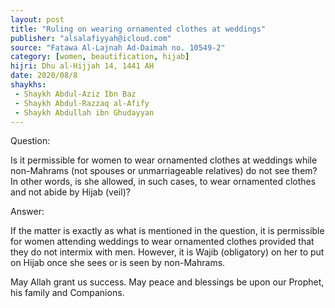 ```yaml
---
layout: post
title: "Ruling on wearing ornamented clothes at weddings"
publisher: "alsalafiyyah@icloud.com"
source: "Fatawa Al-Lajnah Ad-Daimah no. 10549-2"
category: [women, beautification, hijab]
hijri: Dhu al-Hijjah 14, 1441 AH
date: 2020/08/8
shaykhs: 
 - Shaykh Abdul-Aziz Ibn Baz
 - Shaykh Abdul-Razzaq al-Afify
 - Shaykh Abdullah ibn Ghudayyan
---
```


Question: 

Is it permissible for women to wear ornamented clothes at weddings while non-Mahrams (not spouses or unmarriageable relatives) do not see them? In other words, is she allowed, in such cases, to wear ornamented clothes and not abide by Hijab (veil)?

Answer: 

If the matter is exactly as what is mentioned in the question, it is permissible for women attending weddings to wear ornamented clothes provided that they do not intermix with men. However, it is Wajib (obligatory) on her to put on Hijab once she sees or is seen by non-Mahrams. 

May Allah grant us success. May peace and blessings be upon our Prophet, his family and Companions.